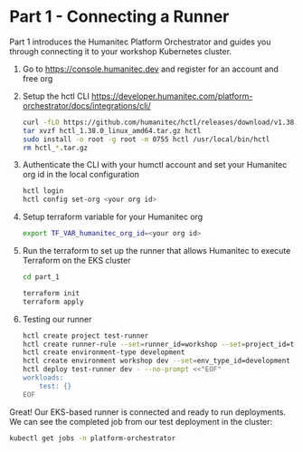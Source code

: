 # Part 1 - Connecting a Runner

Part 1 introduces the Humanitec Platform Orchestrator and guides you through connecting it to your workshop Kubernetes cluster.

1. Go to <https://console.humanitec.dev> and register for an account and free org
2. Setup the hctl CLI <https://developer.humanitec.com/platform-orchestrator/docs/integrations/cli/>

    ```sh
    curl -fLO https://github.com/humanitec/hctl/releases/download/v1.38.0/hctl_1.38.0_linux_amd64.tar.gz
    tar xvzf hctl_1.38.0_linux_amd64.tar.gz hctl
    sudo install -o root -g root -m 0755 hctl /usr/local/bin/hctl
    rm hctl_*.tar.gz
    ```

3. Authenticate the CLI with your humctl account and set your Humanitec org id in the local configuration

    ```sh
    hctl login
    hctl config set-org <your org id>
    ```

4. Setup terraform variable for your Humanitec org

    ```sh
    export TF_VAR_humanitec_org_id=<your org id>
    ```

5. Run the terraform to set up the runner that allows Humanitec to execute Terraform on the EKS cluster

    ```sh
    cd part_1

    terraform init
    terraform apply
    ```

6. Testing our runner

    ```sh
    hctl create project test-runner
    hctl create runner-rule --set=runner_id=workshop --set=project_id=test-runner
    hctl create environment-type development
    hctl create environment workshop dev --set=env_type_id=development
    hctl deploy test-runner dev - --no-prompt <<"EOF"
    workloads:
        test: {}
    EOF
    ```

Great! Our EKS-based runner is connected and ready to run deployments. We can see the completed job from our test deployment in the cluster:

```sh
kubectl get jobs -n platform-orchestrator
```
